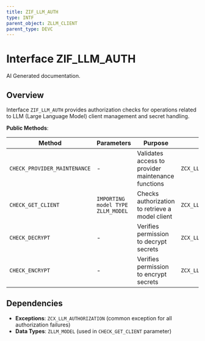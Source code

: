 ```yaml
---
title: ZIF_LLM_AUTH
type: INTF
parent_object: ZLLM_CLIENT
parent_type: DEVC
---
```


# Interface ZIF_LLM_AUTH

AI Generated documentation.

## Overview  

Interface `ZIF_LLM_AUTH` provides authorization checks for operations related to LLM (Large Language Model) client management and secret handling.  

**Public Methods**:  

| Method | Parameters | Purpose | Exception |  
|--------|------------|---------|-----------|  
| `CHECK_PROVIDER_MAINTENANCE` | - | Validates access to provider maintenance functions | `ZCX_LLM_AUTHORIZATION` |  
| `CHECK_GET_CLIENT` | `IMPORTING model TYPE ZLLM_MODEL` | Checks authorization to retrieve a model client | `ZCX_LLM_AUTHORIZATION` |  
| `CHECK_DECRYPT` | - | Verifies permission to decrypt secrets | `ZCX_LLM_AUTHORIZATION` |  
| `CHECK_ENCRYPT` | - | Verifies permission to encrypt secrets | `ZCX_LLM_AUTHORIZATION` |  

## Dependencies  

- **Exceptions**: `ZCX_LLM_AUTHORIZATION` (common exception for all authorization failures)  
- **Data Types**: `ZLLM_MODEL` (used in `CHECK_GET_CLIENT` parameter)
